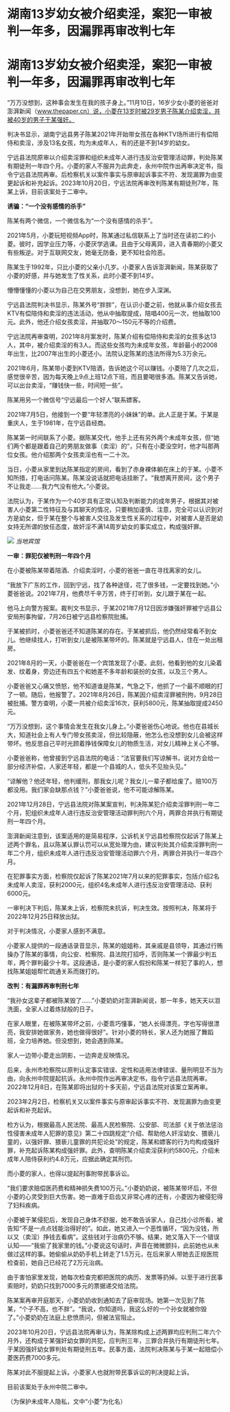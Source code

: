 # 湖南13岁幼女被介绍卖淫，案犯一审被判一年多，因漏罪再审改判七年

# 湖南13岁幼女被介绍卖淫，案犯一审被判一年多，因漏罪再审改判七年

“万万没想到，这种事会发生在我的孩子身上。”11月10日，16岁少女小菱的爸爸对澎湃新闻（www.thepaper.cn）说，小菱在13岁时被29岁男子陈某介绍卖淫，并被40岁的男子于某强奸。

判决书显示，湖南宁远县男子陈某2021年开始带女孩在各种KTV场所进行有偿陪侍和卖淫，涉及13名女孩，均为未成年人，有的还是不到14岁的幼女。

宁远县法院原审以介绍卖淫罪和组织未成年人进行违反治安管理活动罪，判处陈某有期徒刑一年四个月。小菱的家人不服并为此奔走，永州中院作出再审决定书，指令宁远县法院再审。后检察机关以案件事实与原审起诉事实不符、发现漏罪为由变更起诉和补充起诉。2023年10月20日，宁远法院再审改判陈某有期徒刑7年，陈某上诉，目前该案处于二审中。

**诱骗：“一个没有感情的杀手”**

陈某有两个微信，一个微信名为“一个没有感情的杀手”。

2021年5月，小菱玩短视频App时，陈某通过私信联系上了当时还在读初二的小菱。彼时，因学业压力等，小菱厌学逃课。且由于父母离异，进入青春期的小菱又有些叛逆。对于互联网交友，她毫无防备，更不知社会险恶。

陈某生于1992年，只比小菱的父亲小几岁。小菱家人告诉澎湃新闻，陈某获取了小菱的好感，并与她发生了性关系，此时小菱不到14岁。

懵懵懂懂的小菱以为自己在交男朋友，没想到，她在步入深渊。

宁远县法院判决书显示，陈某外号“胖胖”，在认识小菱之前，他就从事介绍女孩去KTV有偿陪侍和卖淫的违法活动，他从中抽取提成，陪唱400元一次，他抽取100元。此外，他还介绍女孩卖淫，并抽取70～150元不等的介绍费。

宁远法院再审查明，2021年8月案发时，陈某介绍有偿陪侍和卖淫的女孩多达13人，其中，被介绍卖淫的有3人。而这些女孩均为未成年女孩，年龄最小的2008年出生，比2007年出生的小菱还小。法院认定陈某的违法所得为5.3万余元。

2021年6月，陈某带小菱到KTV陪酒，告诉她这个可以赚钱。小菱陪了几次之后，感觉很辛苦，因为每天晚上9点上班12点下班，而且要喝很多酒。陈某又告诉她，可以出台卖淫，“赚钱快一些，时间短一些”。

陈某用另一个微信号“宁远最后一个好人”联系嫖客。

2021年7月5日，他接到一个要“年轻漂亮的小妹妹”的单。此人正是于某。于某是重庆人，生于1981年，在宁远县经商。

陈某第一时间联系了小菱。据陈某交代，他手上还有另外两个未成年女孩，但“她们两个都是跟着自己的男朋友做事（卖淫）的”，只有在小菱没空时，他才叫那两位女孩。他介绍那两个女孩卖淫也有一二十次。

当日，小菱从家里到达陈某指定的房间，看到了赤身裸体躺在床上的于某。小菱不知所措，打电话问陈某。陈某没说话就把电话挂断了。“我想离开房间，这个男子不让我走……我力气没有他大。”小菱说。

法院认为，于某作为一个40岁具有正常认知及判断能力的成年男子，根据其对被害人小菱第二性特征及与其聊天的情况，只要稍加谨慎、注意，完全可以认识到对方是幼女，但于某在整个与被害人交往及发生性关系的过程中，对被害人是否是幼女持无所谓的放任态度，故奸淫不满14周岁幼女的事实成立，构成强奸罪。

![](https://inews.gtimg.com/om_bt/OnaeusGnOVQFcw4MsGQhEXgOYzjqHeKnaA39QrVBXveJ4AA/1000)
_当地宾馆_

**一审：罪犯仅被判刑一年四个月**

在小菱被陈某带着陪酒、介绍卖淫时，小菱的爸爸一直在寻找离家的女儿。

“我放下广东的工作，回到宁远，找了各种途径，花了很多钱，一定要找到她。”小菱爸爸说。2021年7月，他费尽千辛万苦，终于打听到，女儿跟于某在一起。

他马上向警方报案。裁判文书显示，于某2021年7月12日因涉嫌强奸罪被宁远县公安局刑事拘留，7月26日被宁远县检察院批捕。

于某被抓时，小菱爸爸还不知道陈某的存在。于某被抓后，他仍然经常看不到女儿。他继续找人，打听到女儿是被陈某带坏的。陈某就是宁远县人，住在一处出租房。

2021年8月的一天，小菱爸爸在一个宾馆发现了小菱。此刻，他看到他的女儿染着发、纹着身，旁边还有四五个和她差不多年龄和装扮的女孩，以及三个男人。

小菱爸爸又心痛又愤怒，他不知道谁是陈某，气急之下，他抓了一个最不顺眼的打了一顿。随后，他报警了。2021年8月26日，陈某因介绍卖淫罪被刑拘，9月28日被批捕。警方查明，小菱一共被介绍卖淫16次，获利5800元，陈某抽取提成2450元。

“万万没想到，这个事情会发生在我女儿身上。”小菱爸爸伤心地说。他也在县城长大，知道社会上有人专门带女孩卖淫，但比较隐蔽，他怎么也没想到女儿会被这样带坏。他反思自己平时光顾着挣钱保障女儿的物质生活，对女儿精神上关心不够。

小菱爸爸称，他曾接到宁远县法院的电话：“法官要我们写谅解书，说对方会给一部分经济补偿，人家还年轻，都是一个县城的人，低头不见抬头见。”

“谅解他？他还年轻，他判缓刑，那我女儿呢？我女儿一辈子都给废了。赔100万都没用。我们家会缺那点钱？”小菱爸爸说，他不可能谅解陈某。

2021年12月28日，宁远县法院对陈某案宣判，判决陈某犯介绍卖淫罪判刑一年二个月，犯组织未成年人进行违反治安管理活动罪判刑六个月，两罪合并执行有期徒刑一年四个月。

澎湃新闻注意到，该案适用的是简易程序，公诉机关宁远县检察院仅起诉了陈某上述两个罪名，且以陈某认罪认罚可以从宽处理为由，建议判处其介绍卖淫罪判刑一年二个月，组织未成年人进行违反治安管理活动罪六个月，两罪合并执行一年四个月。

在犯罪事实方面，检察院仅起诉了陈某2021年7月以来的犯罪事实，包括介绍2名未成年人卖淫，获利2000元，组织4名未成年人进行违反治安管理活动、获利6000元。

一审判决下判后，陈某未上诉，检察院未抗诉，判决生效。按照判决，陈某将于2022年12月25日释放出狱。

对于判决情况，小菱家人感到不满意。

小菱家人提供的一段通话录音显示，陈某的姐姐称，其亲戚是县领导，其通过行贿操办了陈某的事情，向公安、检察院、县法院打招呼，否则陈某一个罪最少判五年，两个罪判最少十年。这段通话，是小菱的家人假扮和陈某一样犯了事的人，想找陈某姐姐帮忙疏通关系而拨打的。

**改判：有漏罪再审判刑七年**

“我孙女这辈子都被陈某毁了……”小菱奶奶对澎湃新闻说，那一年多，她天天以泪洗面，全家人过着炼狱般的日子。

在家人眼里，在被陈某带坏之前，小菱乖巧懂事，“她人长得漂亮，字也写得很漂亮，我安排她做家务，她也做得很好”。针对小菱的特长，家人还为她报了舞蹈班，全力培养她。但没想到，她会遇到陈某。

家人一边带小菱走出阴影，一边奔走反映情况。

后来，永州市检察院以原判认定事实错误、定性和适用法律错误、量刑明显不当为由，向永州中院提起抗诉。永州中院作出再审决定书，指令宁远县法院再审。2022年12月8日，在陈某即将出狱的十多天前，宁远县法院对该案立案再审。

2023年2月2日，检察机关又以案件事实与原审起诉事实不符、发现漏罪为由变更起诉和补充起诉。

检方认为，根据最高人民法院、最高人民检察院、公安部、司法部《关于依法惩治性侵害未成年人犯罪的意见》第二十四跳规定“介绍、帮助他人奸淫幼女、猥亵儿童的，以强奸罪、猥亵儿童罪的共犯论处”的规定，陈某和嫖客的行为均构成强奸罪，补充起诉陈某构成强奸罪。此外，查明陈某介绍卖淫获利约5800元，介绍未成年人陪侍获利约4.8万元，应据此确定其刑罚。

而小菱的家人，也得以提起刑事附带民事诉讼。

“我们要求赔偿医药费和精神损失费100万元。”小菱奶奶说，被陈某带坏后，不但小菱的心灵受到巨大伤害。她一直难于启齿又非常心疼的还有，小菱因为被侵犯得了妇科疾病。

小菱被于某侵犯后，发现自己身体不舒服，她不敢告诉家人，自己找小诊所看，被告知“不是一点点钱能治得好的”。如此，她又进入一个恶性循环，“因为没钱，所以又（卖淫）挣钱去看病”。这些钱对于治病仍不够。结果，她又落入下一个错误认知——“我偷了我家里的钱。”小菱说这句话时，声音在微微颤抖，此前她也从未做过这样的事。她偷偷从奶奶手机上转走了1.5万元，在后来家人带她去正规医院检查前，她自己已经花了2万元治病。

由于害怕家里发现，她每次检查完都把医院的病历、发票等扔掉。以至于进行民事索赔时，奶奶只找到7000多元的票据递交给法院。

陈某案再审开庭那天，小菱奶奶收到通知去了庭审现场。她第一次见到了陈某，“个子不高，也不胖”。“我说，你知道吗，我这么好的一个孙女就被你毁了。”小菱奶奶在法庭上悲愤质问，但被法官阻止。

2023年10月20日，宁远县法院再审认为，陈某除构成上述两罪均应判刑二年六个月外，还构成于某强奸幼女罪的共犯，应判刑三年，三罪合并执行有期徒刑七年。于某因强奸幼女罪判处有期徒刑五年。民事方面，法院判决陈某与于某一起赔偿小菱医药费7000多元。

陈某对此不服提起上诉。小菱家人也就附带民事诉讼的判决提起上诉。

目前该案处于永州中院二审中。

（为保护未成年人隐私，文中“小菱”为化名）

